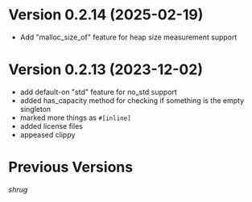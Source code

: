# Version 0.2.14 (2025-02-19)
* Add "malloc_size_of" feature for heap size measurement support

# Version 0.2.13 (2023-12-02)

* add default-on "std" feature for no_std support
* added has_capacity method for checking if something is the empty singleton
* marked more things as `#[inline]`
* added license files
* appeased clippy

# Previous Versions

*shrug*